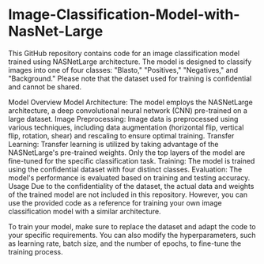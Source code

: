 # Image-Classification-Model-with-NasNet-Large

This GitHub repository contains code for an image classification model trained using NASNetLarge architecture. The model is designed to classify images into one of four classes: "Blasto," "Positives," "Negatives," and "Background." Please note that the dataset used for training is confidential and cannot be shared.



Model Overview
Model Architecture: The model employs the NASNetLarge architecture, a deep convolutional neural network (CNN) pre-trained on a large dataset.
Image Preprocessing: Image data is preprocessed using various techniques, including data augmentation (horizontal flip, vertical flip, rotation, shear) and rescaling to ensure optimal training.
Transfer Learning: Transfer learning is utilized by taking advantage of the NASNetLarge's pre-trained weights. Only the top layers of the model are fine-tuned for the specific classification task.
Training: The model is trained using the confidential dataset with four distinct classes.
Evaluation: The model's performance is evaluated based on training and testing accuracy.
Usage
Due to the confidentiality of the dataset, the actual data and weights of the trained model are not included in this repository. However, you can use the provided code as a reference for training your own image classification model with a similar architecture.



To train your model, make sure to replace the dataset and adapt the code to your specific requirements. You can also modify the hyperparameters, such as learning rate, batch size, and the number of epochs, to fine-tune the training process.
